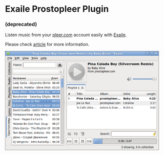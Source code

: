 # Exaile Prostopleer Plugin
### (deprecated)
Listen music from your [pleer.com](http://pleer.com/) account easily with [Exaile](http://www.exaile.org/).

Please check [article](http://habrahabr.ru/post/100860/) for more information.

![Exaile plugin screenshot](images/plugin.png?raw=true "Exaile Prostopleer plugin")
